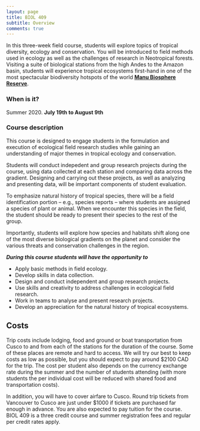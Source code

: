 ```yaml
---
layout: page
title: BIOL 409
subtitle: Overview
comments: true
---
```


In this three-week field course, students will explore topics of tropical diversity, ecology and conservation. You will be introduced to field methods used in ecology as well as the challenges of research in Neotropical forests. Visiting a suite of biological stations from the high Andes to the Amazon basin, students will experience tropical ecosystems first-hand in one of the most spectacular biodiversity hotspots of the world [**Manu Biosphere Reserve**](https://en.wikipedia.org/wiki/Manú_National_Park).

### When is it?
Summer 2020.
 **July 19th to August 9th**


### Course description
This course is designed to engage students in the formulation and execution of ecological field research studies while gaining an understanding of major themes in tropical ecology and conservation. 

Students will conduct indepedent and group research projects during the course, using data collected at each station and comparing data across the gradient. Designing and carrying out these projects, as well as analyzing and presenting data, will be important components of student evaluation.

To emphasize natural history of tropical species, there will be a field identification portion – e.g., species reports – where students are assigned a species of plant or animal. When we encounter this species in the field, the student should be ready to present their species to the rest of the group.

Importantly, students will explore how species and habitats shift along one of the most diverse biological gradients on the planet and consider the various threats and conservation challenges in the region.

_**During this course students will have the opportunity to**_

* Apply basic methods in field ecology.
* Develop skills in data collection.
* Design and conduct independent and group research projects.
* Use skills and creativity to address challenges in ecological field research.
* Work in teams to analyse and present research projects.
* Develop an appreciation for the natural history of tropical ecosystems.

## Costs
Trip costs include lodging, food and ground or boat transportation from Cusco to and from each of the stations for the duration of the course. Some of these places are remote and hard to access. We will try our best to keep costs as low as possible, but you should expect to pay around $2100 CAD for the trip. The cost per student also depends on the currency exchange rate during the summer and the number of students attending (with more students the per individual cost will be reduced with shared food and transportation costs).

In addition, you will have to cover airfare to Cusco. Round trip tickets from Vancouver to Cusco are just under $1000 if tickets are purchased far enough in advance. You are also expected to pay tuition for the course. BIOL 409 is a three credit course and summer registration fees and regular per credit rates apply.

